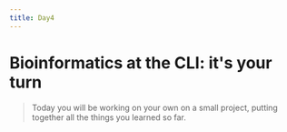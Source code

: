 ```yaml
---
title: Day4
---
```


# Bioinformatics at the CLI: it's your turn

> Today you will be working on your own on a small project, putting together all the things you learned so far.